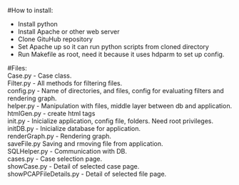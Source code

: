 #How to install:
- Install python
- Install Apache or other web server
- Clone GituHub repository
- Set Apache up so it can run python scripts from cloned directory
- Run Makefile as root, need it because it uses hdparm to set up config.


#Files:  
Case.py - Case class.  
Filter.py - All methods for filtering files.  
config.py - Name of directories, and files, config for evaluating filters and rendering graph.  
helper.py - Manipulation with files, middle layer between db and application.  
htmlGen.py - create html tags  
init.py - Inicialize application, config file, folders. Need root privileges.  
initDB.py - Inicialize database for application.  
renderGraph.py - Rendering graph.  
saveFile.py Saving and rmoving file from application.  
SQLHelper.py - Communication with DB.  
cases.py - Case selection page.  
showCase.py - Detail of selected case page.  
showPCAPFileDetails.py - Detail of selected file page.  
